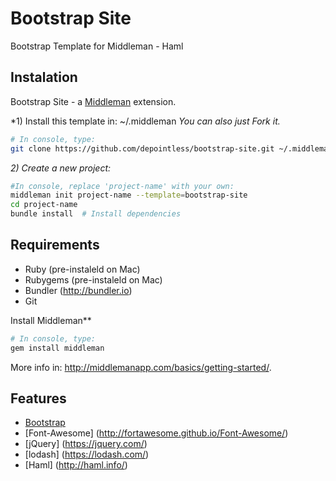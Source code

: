 # Bootstrap Site
Bootstrap Template for Middleman - Haml

## Instalation

Bootstrap Site - a [Middleman](http://middlemanapp.com/) extension.

*1) Install this template in: ~/.middleman *You can also just Fork it.*

```bash
# In console, type:
git clone https://github.com/depointless/bootstrap-site.git ~/.middleman/bootstrap-site
```

*2) Create a new project:*

```bash
#In console, replace 'project-name' with your own:
middleman init project-name --template=bootstrap-site
cd project-name
bundle install  # Install dependencies
```

## Requirements

- Ruby (pre-instaleld on Mac)
- Rubygems (pre-instaleld on Mac)
- Bundler (http://bundler.io)
- Git

Install Middleman**

```bash
# In console, type:
gem install middleman
```

More info in: http://middlemanapp.com/basics/getting-started/.

## Features

- [Bootstrap](http://getbootstrap.com/)
- [Font-Awesome] (http://fortawesome.github.io/Font-Awesome/)
- [jQuery] (https://jquery.com/)
- [lodash] (https://lodash.com/)
- [Haml] (http://haml.info/)
